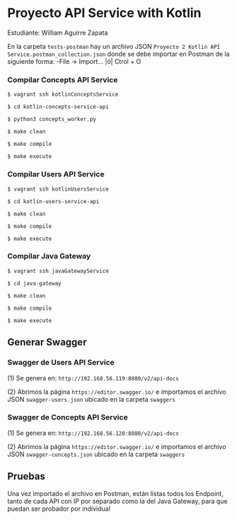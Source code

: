 # Proyecto API Service with Kotlin
Estudiante: William Aguirre Zapata

En la carpeta `tests-postman` hay un archivo JSON `Proyecto 2 Kotlin API Service.postman_collection.json` donde se debe importar en Postman de la siguiente forma:
-File -> Import...  |ó|  Ctrol + O

### Compilar Concepts API Service
`$ vagrant ssh kotlinConceptsService`

`$ cd kotlin-concepts-service-api` 

`$ python3 concepts_worker.py`

`$ make clean`

`$ make compile`

`$ make execute`

### Compilar Users API Service
`$ vagrant ssh kotlinUsersService`

`$ cd kotlin-users-service-api`

`$ make clean`

`$ make compile`

`$ make execute`

### Compilar Java Gateway
`$ vagrant ssh javaGatewayService`

`$ cd java-gateway`

`$ make clean`

`$ make compile`

`$ make execute`

## Generar Swagger
### Swagger de Users API Service

(1) Se genera en: `http://192.168.56.119:8080/v2/api-docs`

(2) Abrimos la página `https://editor.swagger.io/` e importamos el archivo JSON `swagger-users.json` ubicado en la carpeta `swaggers`

### Swagger de Concepts API Service

(1) Se genera en: `http://192.168.56.120:8080/v2/api-docs`

(2) Abrimos la página `https://editor.swagger.io/` e importamos el archivo JSON `swagger-concepts.json` ubicado en la carpeta `swaggers`

## Pruebas

Una vez importado el archivo en Postman, están listas todos los Endpoint, tanto de cada API con IP por separado como la del Java Gateway, para que puedan ser probador por individual
